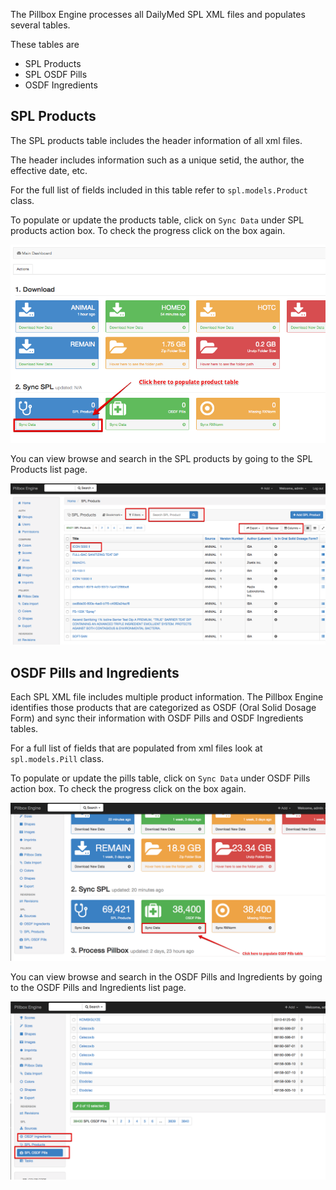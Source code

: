 The Pillbox Engine processes all DailyMed SPL XML files and populates several tables.

These tables are

- SPL Products
- SPL OSDF Pills
- OSDF Ingredients

## SPL Products

The SPL products table includes the header information of all xml files.

The header includes information such as a unique setid, the author, the effective date, etc.

For the full list of fields included in this table refer to `spl.models.Product` class.

To populate or update the products table, click on `Sync Data` under SPL products action box. To check the progress click on the box again.

![Sync SPL Products](img/spl_products.png?raw=true)

You can view browse and search in the SPL products by going to the SPL Products list page.

![SPL Products list page](img/spl_products_list.png?raw=true)

## OSDF Pills and Ingredients

Each SPL XML file includes multiple product information. The Pillbox Engine identifies those products that are categorized as OSDF (Oral Solid Dosage Form) and sync their information with OSDF Pills and OSDF Ingredients tables.

For a full list of fields that are populated from xml files look at `spl.models.Pill` class.

To populate or update the pills table, click on `Sync Data` under OSDF Pills action box. To check the progress click on the box again.

![Sync OSDF Pills](img/osdf_pills.png?raw=true)

You can view browse and search in the OSDF Pills and Ingredients by going to the OSDF Pills and Ingredients list page.

![OSDF Pills Ingredients](img/pills_ingredients.png?raw=true)

